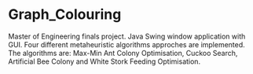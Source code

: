 # Graph_Colouring

Master of Engineering finals project. Java Swing window application with GUI. Four different metaheuristic algorithms approches are implemented. The algorithms are: Max-Min Ant Colony Optimisation, Cuckoo Search, Artificial Bee Colony and White Stork Feeding Optimisation.
